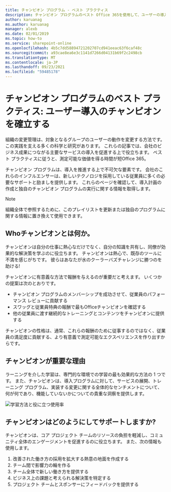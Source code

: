 ```yaml
---
title: チャンピオン プログラム - ベスト プラクティス
description: チャンピオン プログラムのベスト Office 365を使用して、ユーザーの導入を促進する
author: karuanag
ms.author: karuanag
manager: alexb
ms.date: 02/01/2019
ms.topic: how-to
ms.service: sharepoint-online
ms.openlocfilehash: 4b5c7dd58894721202707cd941eeac63f6caf48c
ms.sourcegitcommit: a93cae8ea6e3c1141d7266d04131b69f2c2498cb
ms.translationtype: MT
ms.contentlocale: ja-JP
ms.lasthandoff: 09/23/2021
ms.locfileid: "59485178"
---
```

# <a name="champion-program-best-practices-establish-champions-for-user-adoption"></a>チャンピオン プログラムのベスト プラクティス: ユーザー導入のチャンピオンを確立する

組織の変更管理は、対象となるグループのユーザーの動作を変更する方法です。 この実践を支える多くの科学と研究があります。 これらの記事では、会社のビジネス成果につながる主要なサービスの導入を促進する上で役立ちます。  ベスト プラクティスに従うと、測定可能な価値を得る時間が短Office 365。  

チャンピオン プログラムは、導入を推進する上で不可欠な要素です。 会社のこれらのインフルエンサーは、新しいテクノロジを採用している従業員に多くの必要なサポートと励ましを提供します。 これらのページを確認して、導入計画の作成と独自のチャンピオン プログラムの実行に関する情報を取得します。 

> [!NOTE]
> 組織全体で参照するために、このプレイリストを更新または独自のプログラムに関する情報に置き換えて使用できます。

## <a name="who-are-champions-and-what-makes-them-tick"></a>Whoチャンピオンとは何か。

チャンピオンは自分の仕事に熱心なだけでなく、自分の知識を共有し、同僚が効果的な解決策を学ぶのに役立ちます。 チャンピオンは熱心で、既存のツールに不満を感じがちです。 彼らはあなたが水のクーラーバズチャレンジに勝つのを助ける!  

チャンピオンに有意義な方法で報酬を与えるのが重要だと考えます。 いくつかの提案は次のとおりです。

- チャンピオン プログラムのメンバーシップを成功させて、従業員のパフォーマンス レビューに貢献する
- スワッグと従業員特典の報酬で最もOfficeチャンピオンを確認する  
- 他の従業員に渡す継続的なトレーニングとコンテンツをチャンピオンに提供する 

チャンピオンの性格は、通常、これらの報酬のために従事するのではなく、従業員の満足度に貢献する、より有意義で測定可能なエクスペリエンスを作り出すからです。 

## <a name="why-are-champions-important"></a>チャンピオンが重要な理由 

ラーニングを介した学習は、専門的な環境での学習の最も効果的な方法の 1 つです。 また、チャンピオンは、導入プログラムに対して、サービスの展開、トレーニング プログラム、実装する変更に関する全体的なセンチメントについて、何が何であり、機能していないかについての貴重な洞察を提供します。  

![学習方法と役に立つ使用率](media/champstats.png)

## <a name="how-will-champions-support-you"></a>チャンピオンはどのようにしてサポートしますか?

チャンピオンは、コア プロジェクト チームのリソースの負担を軽減し、コミュニティ全体のエンゲージメントを促進するのに役立ちます。 また、次の情報も使用します。

1. 改善された働き方の採用を拡大する熱意の地面を作成する
1. チーム間で影響力の輪を作る
1. チーム全体で新しい働き方を提供する
1. ビジネス上の課題と考えられる解決策を特定する
1. プロジェクト チームとスポンサーにフィードバックを提供する
